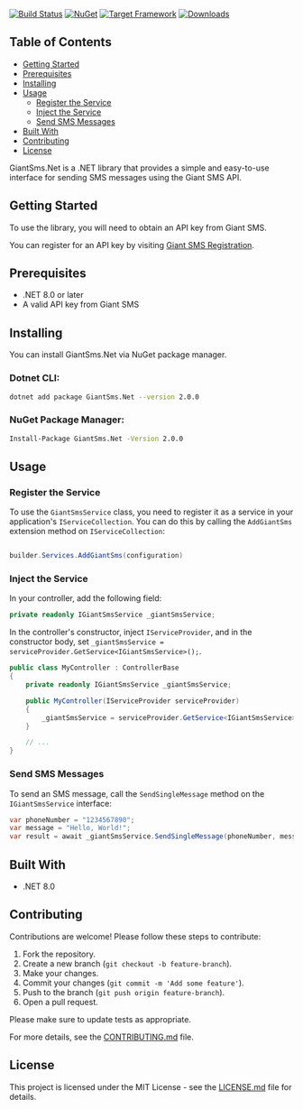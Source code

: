 

[![Build Status](https://github.com/benaduo/GiantSms.Net/actions/workflows/dotnet.yml/badge.svg)](https://github.com/benaduo/GiantSms.Net/actions)
[![NuGet](https://img.shields.io/nuget/v/GiantSms.Net.svg)](https://www.nuget.org/packages/GiantSms.Net)
[![Target Framework](https://img.shields.io/badge/Target%20Framework-.NET%208.0-blue.svg)](https://dotnet.microsoft.com/download/dotnet/8.0)
[![Downloads](https://img.shields.io/nuget/dt/GiantSms.Net.svg)](https://www.nuget.org/packages/GiantSms.Net)


## Table of Contents
- [Getting Started](#getting-started)
- [Prerequisites](#prerequisites)
- [Installing](#installing)
- [Usage](#usage)
  - [Register the Service](#register-the-service)
  - [Inject the Service](#inject-the-service)
  - [Send SMS Messages](#send-sms-messages)
- [Built With](#built-with)
- [Contributing](#contributing)
- [License](#license)


GiantSms.Net is a .NET library that provides a simple and easy-to-use interface for sending SMS messages using the Giant SMS API.


## Getting Started
To use the library, you will need to obtain an API key from Giant SMS. 

You can register for an API key by visiting [Giant SMS Registration](https://app.giantsms.com/register).

## Prerequisites
- .NET 8.0 or later
- A valid API key from Giant SMS

## Installing
You can install GiantSms.Net via NuGet package manager.

### Dotnet CLI:
```bash
dotnet add package GiantSms.Net --version 2.0.0
```

### NuGet Package Manager:
```bash
Install-Package GiantSms.Net -Version 2.0.0
```

## Usage
### Register the Service
To use the `GiantSmsService` class, you need to register it as a service in your application's `IServiceCollection`. You can do this by calling the `AddGiantSms` extension method on `IServiceCollection`:

```csharp

builder.Services.AddGiantSms(configuration)

```

### Inject the Service
In your controller, add the following field:

```csharp
private readonly IGiantSmsService _giantSmsService;
```

In the controller's constructor, inject `IServiceProvider`, and in the constructor body, set `_giantSmsService = serviceProvider.GetService<IGiantSmsService>();`.

```csharp
public class MyController : ControllerBase
{
    private readonly IGiantSmsService _giantSmsService;

    public MyController(IServiceProvider serviceProvider)
    {
        _giantSmsService = serviceProvider.GetService<IGiantSmsService>();
    }

    // ...
}
``` 

### Send SMS Messages
To send an SMS message, call the `SendSingleMessage` method on the `IGiantSmsService` interface:

```csharp
var phoneNumber = "1234567890";
var message = "Hello, World!";
var result = await _giantSmsService.SendSingleMessage(phoneNumber, message);
```

## Built With
- .NET 8.0


## Contributing
Contributions are welcome! Please follow these steps to contribute:

1. Fork the repository.
2. Create a new branch (`git checkout -b feature-branch`).
3. Make your changes.
4. Commit your changes (`git commit -m 'Add some feature'`).
5. Push to the branch (`git push origin feature-branch`).
6. Open a pull request.

Please make sure to update tests as appropriate.

For more details, see the [CONTRIBUTING.md](CONTRIBUTING.md) file.


## License
This project is licensed under the MIT License - see the [LICENSE.md](LICENSE.md) file for details.

